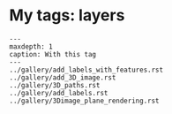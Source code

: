 # My tags: layers

```{toctree}
---
maxdepth: 1
caption: With this tag
---
../gallery/add_labels_with_features.rst
../gallery/add_3D_image.rst
../gallery/3D_paths.rst
../gallery/add_labels.rst
../gallery/3Dimage_plane_rendering.rst
```
